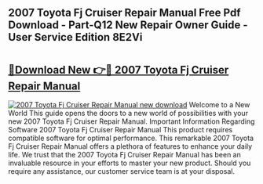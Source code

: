 ## 2007 Toyota Fj Cruiser Repair Manual Free Pdf Download - Part-Q12 New Repair Owner Guide - User Service Edition 8E2Vi

# <h2><a href="http://bc34500.oget.top/?id=2007+Toyota+Fj+Cruiser+Repair+Manual">🔗Download New 👉🔴 2007 Toyota Fj Cruiser Repair Manual</a></h2>

[![2007 Toyota Fj Cruiser Repair Manual new download](https://i.imgur.com/5g1atiW.png)](http://bc34500.oget.top/?id=2007+Toyota+Fj+Cruiser+Repair+Manual)
Welcome to a New World This guide opens the doors to a new world of possibilities with your new 2007 Toyota Fj Cruiser Repair Manual. Important Information Regarding Software 2007 Toyota Fj Cruiser Repair Manual This product requires compatible software for optimal performance. This remarkable 2007 Toyota Fj Cruiser Repair Manual offers a plethora of features to enhance your daily life. We trust that the 2007 Toyota Fj Cruiser Repair Manual has been an invaluable resource in your efforts to master your new product. Should you require any assistance, our customer service team is at your disposal.
